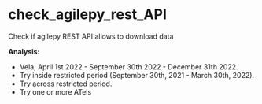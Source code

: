 # check_agilepy_rest_API
Check if agilepy REST API allows to download data

**Analysis:**
- Vela, April 1st 2022 - September 30th 2022 - December 31th 2022.
- Try inside restricted period (September 30th, 2021 - March 30th, 2022).
- Try across restricted period.
- Try one or more ATels